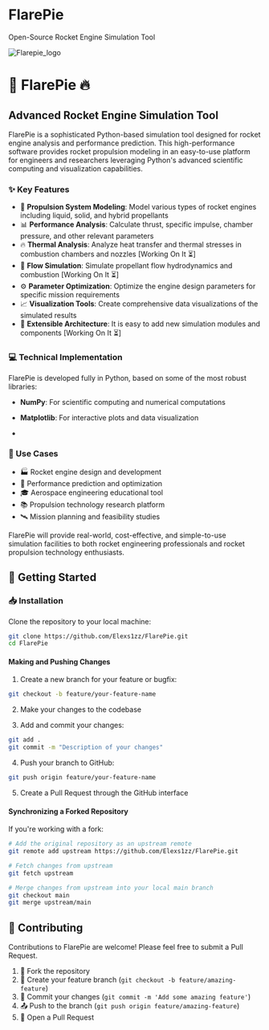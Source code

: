 # FlarePie
Open-Source  Rocket Engine Simulation Tool

![Flarepie_logo](https://github.com/user-attachments/assets/54f17e33-bc05-4ec0-a705-84ed7e7456ad)

# 🚀 FlarePie 🔥

## Advanced Rocket Engine Simulation Tool

FlarePie is a sophisticated Python-based simulation tool designed for rocket engine analysis and performance prediction. This high-performance software provides rocket propulsion modeling in an easy-to-use platform for engineers and researchers leveraging Python's advanced scientific computing and visualization capabilities.

### ✨ Key Features

- 🧪 **Propulsion System Modeling**: Model various types of rocket engines including liquid, solid, and hybrid propellants
- 📊 **Performance Analysis**: Calculate thrust, specific impulse, chamber pressure, and other relevant parameters  
- 🔥 **Thermal Analysis**: Analyze heat transfer and thermal stresses in combustion chambers and nozzles [Working On It ⏳]
- 💨 **Flow Simulation**: Simulate propellant flow hydrodynamics and combustion  [Working On It ⏳]
- ⚙️ **Parameter Optimization**: Optimize the engine design parameters for specific mission requirements
- 📈 **Visualization Tools**: Create comprehensive data visualizations of the simulated results
- 🧩 **Extensible Architecture**: It is easy to add new simulation modules and components  [Working On It ⏳]

### 💻 Technical Implementation

FlarePie is developed fully in Python, based on some of the most robust libraries:
- **NumPy**: For scientific computing and numerical computations
- **Matplotlib**: For interactive plots and data visualization

- 

### 🎯 Use Cases

- 🏭 Rocket engine design and development
- 🔬 Performance prediction and optimization
- 🎓 Aerospace engineering educational tool
- 📚 Propulsion technology research platform
- 🛰️ Mission planning and feasibility studies

FlarePie will provide real-world, cost-effective, and simple-to-use simulation facilities to both rocket engineering professionals and rocket propulsion technology enthusiasts.
## 🚀 Getting Started

### 📥 Installation

Clone the repository to your local machine:

```bash
git clone https://github.com/Elexs1zz/FlarePie.git
cd FlarePie
```


#### Making and Pushing Changes

1. Create a new branch for your feature or bugfix:
```bash
git checkout -b feature/your-feature-name
```

2. Make your changes to the codebase

3. Add and commit your changes:
```bash
git add .
git commit -m "Description of your changes"
```

4. Push your branch to GitHub:
```bash
git push origin feature/your-feature-name
```

5. Create a Pull Request through the GitHub interface

#### Synchronizing a Forked Repository

If you're working with a fork:

```bash
# Add the original repository as an upstream remote
git remote add upstream https://github.com/Elexs1zz/FlarePie.git

# Fetch changes from upstream
git fetch upstream

# Merge changes from upstream into your local main branch
git checkout main
git merge upstream/main
```


## 👥 Contributing

Contributions to FlarePie are welcome! Please feel free to submit a Pull Request.

1. 🍴 Fork the repository
2. 🌿 Create your feature branch (`git checkout -b feature/amazing-feature`)
3. 💾 Commit your changes (`git commit -m 'Add some amazing feature'`)
4. 📤 Push to the branch (`git push origin feature/amazing-feature`)
5. 🔄 Open a Pull Request

